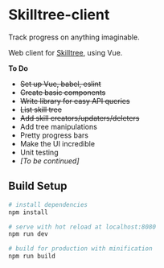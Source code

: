 # Skilltree-client

Track progress on anything imaginable.

Web client for [Skilltree](https://github.com/k8e/skilltree-server "Skilltree server"), using Vue.

**To Do**
* ~~Set up Vue, babel, eslint~~
* ~~Create basic components~~
* ~~Write library for easy API queries~~
* ~~List skill tree~~
* ~~Add skill creators/updaters/deleters~~
* Add tree manipulations
* Pretty progress bars
* Make the UI incredible
* Unit testing
* *[To be continued]*

## Build Setup

``` bash
# install dependencies
npm install

# serve with hot reload at localhost:8080
npm run dev

# build for production with minification
npm run build
```
